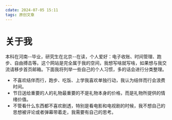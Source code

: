 ```yaml
---
cdate: 2024-07-05 15:11
tags: 原创文章 
---
```


# 关于我

本科在河南--毕业，研究生在北京--在读，个人爱好：电子收账、时间管理、跑步、自由搏击等。这个网站是完全属于我的空间，我想写啥就写啥，如果想与我交流请移步首页邮箱。下面我将列举一些自己的个人习惯，多的话会进行分类整理。

- 不喜欢结伴而行，跑步、吃饭、上学我喜欢单独行动，我认为结伴而行会浪费时间。
- 节日送给重要的人的礼物最重要的不是礼物本身的价格，而是礼物所提供的情绪价值。
- 不管看什么东西都不喜欢剧透，特别是看电影和电视剧的时候，我不想自己的思想被评论或者弹幕带着走，我需要有自己的思考。